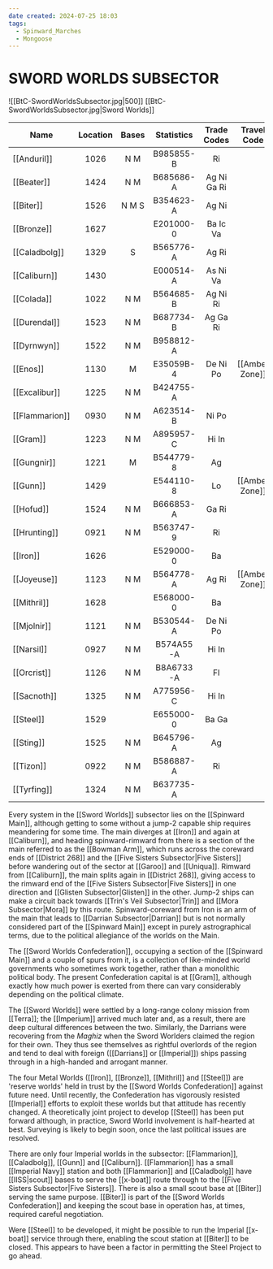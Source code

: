 ```yaml
---
date created: 2024-07-25 18:03
tags:
  - Spinward_Marches
  - Mongoose
---
```


# SWORD WORLDS SUBSECTOR

![[BtC-SwordWorldsSubsector.jpg|500]]
[[BtC-SwordWorldsSubsector.jpg|Sword Worlds]]

|Name| Location| Bases| Statistics| Trade Codes| Travel Code| Allegiance| Gas Giants|
|--|:-:|:-:|:-:|:-:|:-:|:-:|:-:|
| [[Anduril]] | 1026 |  N M|  B985855-B| Ri|| [[Sword Worlds]]  | G |
| [[Beater]] | 1424 |  N M|  B685686-A| Ag Ni Ga Ri ||[[Sword Worlds]] |
| [[Biter]] | 1526 |  N M S|  B354623-A| Ag Ni|| [[Sword Worlds]] | G |
| [[Bronze]] | 1627 |  |E201000-0|  Ba Ic Va ||[[Sword Worlds]] |
| [[Caladbolg]] | 1329 |  S|  B565776-A| Ag Ri | | [[Imperium]] |
| [[Caliburn]] | 1430 |  |E000514-A|  As Ni Va | | [[Imperium]] | G |
| [[Colada]] | 1022 |  N M|  B564685-B| Ag Ni Ri| |[[Sword Worlds]] | G |
| [[Durendal]] | 1523 |  N M|  B687734-B| Ag Ga Ri ||[[Sword Worlds]] | G |
| [[Dyrnwyn]] | 1522 |  N M|  B958812-A| ||[[Sword Worlds]] |  G |
| [[Enos]] | 1130 |  M|  E35059B-4| De Ni Po|[[Amber Zone]]| [[Sword Worlds]] ||
| [[Excalibur]] | 1225 |  N M|  B424755-A|| |[[Sword Worlds]]  | G |
| [[Flammarion]] | 0930 |  N M|  A623514-B| Ni Po | | [[Imperium]] |
| [[Gram]] | 1223 |  N M|  A895957-C| Hi In ||[[Sword Worlds]] | G |
| [[Gungnir]] | 1221 |  M|  B544779-8| Ag ||[[Sword Worlds]] | G |
| [[Gunn]] | 1429 |  |E544110-8|  Lo| [[Amber Zone]] | [[Imperium]] |G |
| [[Hofud]] | 1524 |  N M|  B666853-A| Ga Ri|| [[Sword Worlds]] |  G |
| [[Hrunting]] | 0921 |  N M|  B563747-9| Ri ||[[Sword Worlds]] |  G |
| [[Iron]] | 1626 |  |E529000-0|  Ba|| [[Sword Worlds]] | G |
| [[Joyeuse]] | 1123 |  N M|  B564778-A| Ag Ri | [[Amber Zone]]| [[Sword Worlds]] | G |
| [[Mithril]] | 1628 |  |E568000-0|  Ba ||[[Sword Worlds]] | G |
| [[Mjolnir]] | 1121 |  N M|  B530544-A| De Ni Po ||[[Sword Worlds]] |  G |
| [[Narsil]] | 0927 |  N M|  B574A55-A| Hi In ||[[Sword Worlds]] |  G |
| [[Orcrist]] | 1126 |  N M|  B8A6733-A| Fl ||[[Sword Worlds]] |  G |
| [[Sacnoth]] | 1325 |  N M|  A775956-C| Hi In|| [[Sword Worlds]] | G |
| [[Steel]] | 1529 |  |E655000-0|  Ba Ga|| [[Sword Worlds]] | G |
| [[Sting]] | 1525 |  N M|  B645796-A| Ag ||[[Sword Worlds]] | G |
| [[Tizon]] | 0922 |  N M|  B586887-A| Ri ||[[Sword Worlds]] |  G |
| [[Tyrfing]] | 1324 |  N M|  B637735-A| ||[[Sword Worlds]] |  G |

Every system in the [[Sword Worlds]] subsector lies on the [[Spinward Main]], although getting to some without a jump-2 capable ship requires meandering for some time. The main diverges at [[Iron]] and again at [[Caliburn]], and heading spinward-rimward from there is a section of the main referred to as the [[Bowman Arm]], which runs across the coreward ends of [[District 268]] and the [[Five Sisters Subsector|Five Sisters]] before wandering out of the sector at [[Garoo]] and [[Uniqua]]. Rimward from [[Caliburn]], the main splits again in [[District 268]], giving access to the rimward end of the [[Five Sisters Subsector|Five Sisters]] in one direction and [[Glisten Subsector|Glisten]] in the other.  Jump-2 ships can make a circuit back towards [[Trin's Veil Subsector|Trin]] and [[Mora Subsector|Mora]] by this route. Spinward-coreward from Iron is an arm of the main that leads to [[Darrian Subsector|Darrian]] but is not normally considered part of the [[Spinward Main]] except in purely astrographical terms, due to the political allegiance of the worlds on the Main.

The [[Sword Worlds Confederation]], occupying a section of the [[Spinward Main]] and a couple of spurs from it, is a collection of like-minded world governments who sometimes work together, rather than a monolithic political body. The present Confederation capital is at [[Gram]], although exactly how much power is exerted from there can vary considerably depending on the political climate.

The [[Sword Worlds]] were settled by a long-range colony mission from [[Terra]]; the [[Imperium]] arrived much later and, as a result, there are deep cultural differences between the two. Similarly, the Darrians were recovering from the _Maghiz_ when the Sword Worlders claimed the region for their own. They thus see themselves as rightful overlords of the region and tend to deal with foreign ([[Darrians]] or [[Imperial]]) ships passing through in a high-handed and arrogant manner.

The four Metal Worlds ([[Iron]], [[Bronze]], [[Mithril]] and [[Steel]]) are 'reserve worlds' held in trust by the [[Sword Worlds Confederation]] against future need. Until recently, the Confederation has vigorously resisted [[Imperial]] efforts to exploit these worlds but that attitude has recently changed. A theoretically joint project to develop [[Steel]] has been put forward although, in practice, Sword World involvement is half-hearted at best. Surveying is likely to begin soon, once the last political issues are resolved.

There are only four Imperial worlds in the subsector: [[Flammarion]], [[Caladbolg]], [[Gunn]] and [[Caliburn]]. [[Flammarion]] has a small [[Imperial Navy]] station and both [[Flammarion]] and [[Caladbolg]] have [[IISS|scout]] bases to serve the [[x-boat]] route through to the [[Five Sisters Subsector|Five Sisters]]. There is also a small scout base at [[Biter]] serving the same purpose. [[Biter]] is part of the [[Sword Worlds Confederation]] and keeping the scout base in operation has, at times, required careful negotiation.

Were [[Steel]] to be developed, it might be possible to run the Imperial [[x-boat]] service through there, enabling the scout station at [[Biter]] to be closed. This appears to have been a factor in permitting the Steel Project to go ahead.
